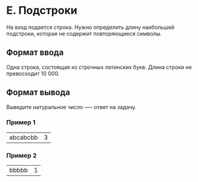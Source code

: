 # E. Подстроки

На вход подается строка. Нужно определить длину наибольшей подстроки, которая не содержит повторяющиеся символы.

## Формат ввода

Одна строка, состоящая из строчных латинских букв. Длина строки не превосходит 10 000.

## Формат вывода

Выведите натуральное число —– ответ на задачу.

### Пример 1

<table><tr>
<td>
abcabcbb
</td>
<td>
3
</td>
</tr></table>

### Пример 2

<table><tr>
<td>
bbbbb
</td>
<td>
1
</td>
</tr></table>

